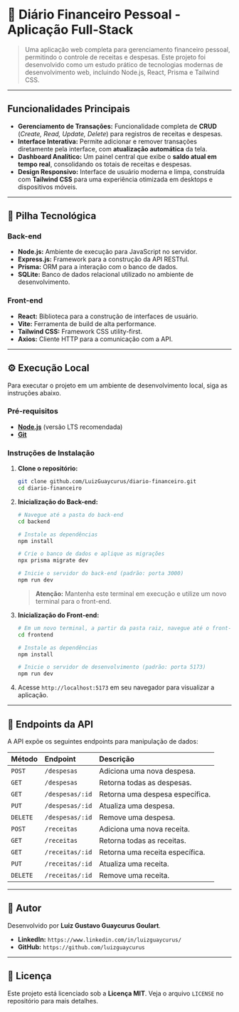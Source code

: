 # 📖 Diário Financeiro Pessoal - Aplicação Full-Stack

> Uma aplicação web completa para gerenciamento financeiro pessoal, permitindo o controle de receitas e despesas. Este projeto foi desenvolvido como um estudo prático de tecnologias modernas de desenvolvimento web, incluindo Node.js, React, Prisma e Tailwind CSS.

---

##  Funcionalidades Principais

* **Gerenciamento de Transações:** Funcionalidade completa de **CRUD** (_Create, Read, Update, Delete_) para registros de receitas e despesas.
* **Interface Interativa:** Permite adicionar e remover transações diretamente pela interface, com **atualização automática** da tela.
* **Dashboard Analítico:** Um painel central que exibe o **saldo atual em tempo real**, consolidando os totais de receitas e despesas.
* **Design Responsivo:** Interface de usuário moderna e limpa, construída com **Tailwind CSS** para uma experiência otimizada em desktops e dispositivos móveis.

---

## 🚀 Pilha Tecnológica

### Back-end
* **Node.js:** Ambiente de execução para JavaScript no servidor.
* **Express.js:** Framework para a construção da API RESTful.
* **Prisma:** ORM para a interação com o banco de dados.
* **SQLite:** Banco de dados relacional utilizado no ambiente de desenvolvimento.

### Front-end
* **React:** Biblioteca para a construção de interfaces de usuário.
* **Vite:** Ferramenta de build de alta performance.
* **Tailwind CSS:** Framework CSS utility-first.
* **Axios:** Cliente HTTP para a comunicação com a API.

---

## ⚙️ Execução Local

Para executar o projeto em um ambiente de desenvolvimento local, siga as instruções abaixo.

### Pré-requisitos
* [**Node.js**](https://nodejs.org/en/) (versão LTS recomendada)
* [**Git**](https://git-scm.com/)

### Instruções de Instalação
1.  **Clone o repositório:**
    ```bash
    git clone github.com/LuizGuaycurus/diario-financeiro.git
    cd diario-financeiro
    ```

2.  **Inicialização do Back-end:**
    ```bash
    # Navegue até a pasta do back-end
    cd backend
    
    # Instale as dependências
    npm install
    
    # Crie o banco de dados e aplique as migrações
    npx prisma migrate dev
    
    # Inicie o servidor do back-end (padrão: porta 3000)
    npm run dev
    ```
    > **Atenção:** Mantenha este terminal em execução e utilize um novo terminal para o front-end.

3.  **Inicialização do Front-end:**
    ```bash
    # Em um novo terminal, a partir da pasta raiz, navegue até o front-end
    cd frontend
    
    # Instale as dependências
    npm install
    
    # Inicie o servidor de desenvolvimento (padrão: porta 5173)
    npm run dev
    ```

4.  Acesse `http://localhost:5173` em seu navegador para visualizar a aplicação.

---

## 📡 Endpoints da API

A API expõe os seguintes endpoints para manipulação de dados:

| Método | Endpoint        | Descrição                      |
| :----- | :-------------- | :----------------------------- |
| `POST` | `/despesas`     | Adiciona uma nova despesa.     |
| `GET`  | `/despesas`     | Retorna todas as despesas.     |
| `GET`  | `/despesas/:id` | Retorna uma despesa específica. |
| `PUT`  | `/despesas/:id` | Atualiza uma despesa.          |
| `DELETE`| `/despesas/:id` | Remove uma despesa.            |
| `POST` | `/receitas`     | Adiciona uma nova receita.     |
| `GET`  | `/receitas`     | Retorna todas as receitas.     |
| `GET`  | `/receitas/:id` | Retorna uma receita específica. |
| `PUT`  | `/receitas/:id` | Atualiza uma receita.          |
| `DELETE`| `/receitas/:id` | Remove uma receita.            |

---

## 👤 Autor

Desenvolvido por **Luiz Gustavo Guaycurus Goulart**.

* **LinkedIn:** `https://www.linkedin.com/in/luizguaycurus/`
* **GitHub:** `https://github.com/luizguaycurus`

---

## 📄 Licença

Este projeto está licenciado sob a **Licença MIT**. Veja o arquivo `LICENSE` no repositório para mais detalhes.